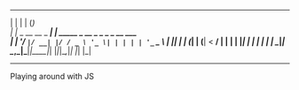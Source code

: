  _                  _              _                 
| |                | |            (_)                
| |_ _ __ __ _  ___| | _____ _ __  _ _   _ _ __ ___  
| __| '__/ _` |/ __| |/ / _ \ '_ \| | | | | '_ ` _ \ 
| |_| | | (_| | (__|   <  __/ | | | | |_| | | | | | |
 \__|_|  \__,_|\___|_|\_\___|_| |_|_|\__,_|_| |_| |_|
 
 ----------------------------------------------------
 
 Playing around with JS